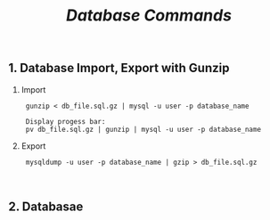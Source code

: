 **_<h1 align="center">Database Commands</h1>_**

</br>

## **1. Database Import, Export with Gunzip**

1. Import

        gunzip < db_file.sql.gz | mysql -u user -p database_name

        Display progess bar:
        pv db_file.sql.gz | gunzip | mysql -u user -p database_name

2. Export

        mysqldump -u user -p database_name | gzip > db_file.sql.gz

</br>

## **2. Databasae**

